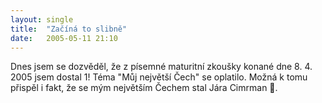 ```yaml
---
layout: single
title:  "Začíná to slibně"
date:   2005-05-11 21:10
---
```

Dnes jsem se dozvěděl, že z písemné maturitní zkoušky konané
dne 8. 4. 2005 jsem dostal 1! Téma "Můj největší Čech" se oplatilo.
Možná k tomu přispěl i fakt, že se mým největším Čechem stal
Jára Cimrman :slightly_smiling_face:.
